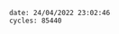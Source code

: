 

                date: 24/04/2022 23:02:46
                cycles: 85440

                         
